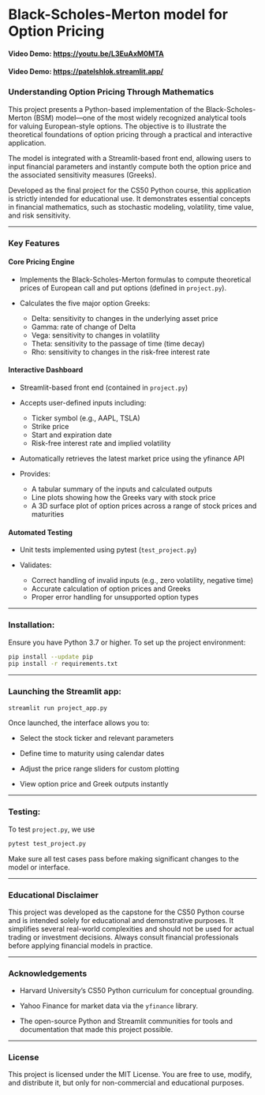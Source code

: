 
# Black-Scholes-Merton model for Option Pricing
#### Video Demo: <https://youtu.be/L3EuAxM0MTA>
#### Video Demo: <https://patelshlok.streamlit.app/>
### Understanding Option Pricing Through Mathematics

This project presents a Python-based implementation of the Black-Scholes-Merton (BSM) model—one of the most widely recognized analytical tools for valuing European-style options. The objective is to illustrate the theoretical foundations of option pricing through a practical and interactive application.

The model is integrated with a Streamlit-based front end, allowing users to input financial parameters and instantly compute both the option price and the associated sensitivity measures (Greeks).

Developed as the final project for the CS50 Python course, this application is strictly intended for educational use. It demonstrates essential concepts in financial mathematics, such as stochastic modeling, volatility, time value, and risk sensitivity.

---

### Key Features

#### Core Pricing Engine

- Implements the Black-Scholes-Merton formulas to compute theoretical prices of European call and put options (defined in `project.py`).

- Calculates the five major option Greeks:
  - Delta: sensitivity to changes in the underlying asset price
  - Gamma: rate of change of Delta
  - Vega: sensitivity to changes in volatility
  - Theta: sensitivity to the passage of time (time decay)
  - Rho: sensitivity to changes in the risk-free interest rate

#### Interactive Dashboard

- Streamlit-based front end (contained in `project.py`)

- Accepts user-defined inputs including:
  - Ticker symbol (e.g., AAPL, TSLA)
  - Strike price
  - Start and expiration date
  - Risk-free interest rate and implied volatility

- Automatically retrieves the latest market price using the yfinance API

- Provides:
  - A tabular summary of the inputs and calculated outputs
  - Line plots showing how the Greeks vary with stock price
  - A 3D surface plot of option prices across a range of stock prices and maturities

#### Automated Testing

- Unit tests implemented using pytest (`test_project.py`)

- Validates:
  - Correct handling of invalid inputs (e.g., zero volatility, negative time)
  - Accurate calculation of option prices and Greeks
  - Proper error handling for unsupported option types

---

### Installation:
Ensure you have Python 3.7 or higher. To set up the project environment:
```bash
pip install --update pip
pip install -r requirements.txt
```
---
### Launching the Streamlit app:
```bash
streamlit run project_app.py
```
Once launched, the interface allows you to:

- Select the stock ticker and relevant parameters

- Define time to maturity using calendar dates

- Adjust the price range sliders for custom plotting

- View option price and Greek outputs instantly
---
### Testing:
To test `project.py`, we use
```bash
pytest test_project.py
```
Make sure all test cases pass before making significant changes to the model or interface.

---
### Educational Disclaimer
This project was developed as the capstone for the CS50 Python course and is intended solely for educational and demonstrative purposes. It simplifies several real-world complexities and should not be used for actual trading or investment decisions. Always consult financial professionals before applying financial models in practice.

---
### Acknowledgements
- Harvard University’s CS50 Python curriculum for conceptual grounding.

- Yahoo Finance for market data via the `yfinance` library.

- The open-source Python and Streamlit communities for tools and documentation that made this project possible.
---
### License
This project is licensed under the MIT License. You are free to use, modify, and distribute it, but only for non-commercial and educational purposes.
